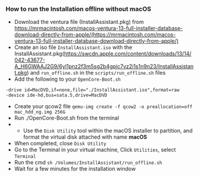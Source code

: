### How to run the Installation offline without macOS

- Download the ventura file (InstallAssistant.pkg) from https://mrmacintosh.com/macos-ventura-13-full-installer-database-download-directly-from-apple/(https://mrmacintosh.com/macos-ventura-13-full-installer-database-download-directly-from-apple/)
- Create an iso file `InstallAssistant.iso` with the InstallAssistant.pkg(https://swcdn.apple.com/content/downloads/13/14/042-43677-A_H6GWAAJ2G9/6yl1pnz2f3m5sg2b4gpic7vz2i1s1n9n23/InstallAssistant.pkg) and `run_offline.sh` in the `scripts/run_offline.sh` files
- Add the following to your `OpenCore-Boot.sh`

```
-drive id=MacDVD,if=none,file="./InstallAssistant.iso",format=raw
-device ide-hd,bus=sata.5,drive=MacDVD
```
- Create your qcow2 file 
`qemu-img create -f qcow2 -o preallocation=off mac_hdd_ng.img 256G`
- Run ./OpenCore-Boot.sh from the terminal
- - Use the `Disk Utility` tool within the macOS installer to partition, and format the virtual disk attached with name **macOS**
- When completed, close `Disk Utility`
- Go to the Terminal in your virtual machine, Click `Utilities`, select `Terminal`
- Run the cmd `sh /Volumes/InstallAssistant/run_offline.sh`
- Wait for a few minutes for the installation window